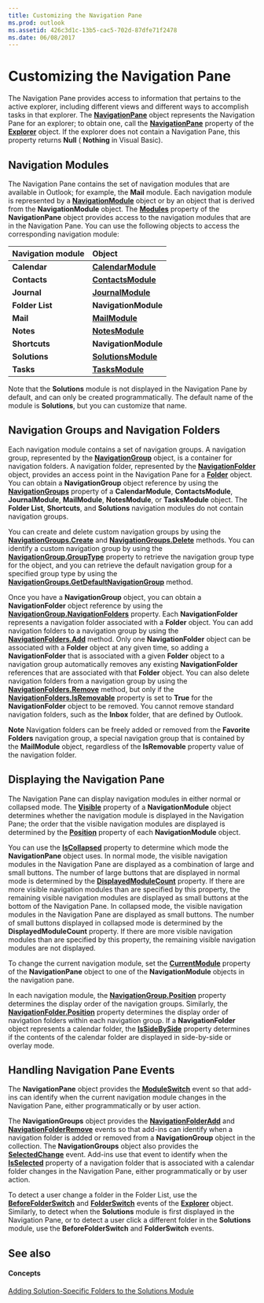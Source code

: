 ```yaml
---
title: Customizing the Navigation Pane
ms.prod: outlook
ms.assetid: 426c3d1c-13b5-cac5-702d-87dfe71f2478
ms.date: 06/08/2017
---
```



# Customizing the Navigation Pane

The Navigation Pane provides access to information that pertains to the active explorer, including different views and different ways to accomplish tasks in that explorer. The **[NavigationPane](navigationpane-object-outlook.md)** object represents the Navigation Pane for an explorer; to obtain one, call the **[NavigationPane](explorer-navigationpane-property-outlook.md)** property of the **[Explorer](explorer-object-outlook.md)** object. If the explorer does not contain a Navigation Pane, this property returns **Null** ( **Nothing** in Visual Basic).


## Navigation Modules

The Navigation Pane contains the set of navigation modules that are available in Outlook; for example, the **Mail** module. Each navigation module is represented by a **[NavigationModule](navigationmodule-object-outlook.md)** object or by an object that is derived from the **NavigationModule** object. The **[Modules](navigationpane-modules-property-outlook.md)** property of the **NavigationPane** object provides access to the navigation modules that are in the Navigation Pane. You can use the following objects to access the corresponding navigation module:



|**Navigation module**|**Object**|
|:-----|:-----|
| **Calendar**| **[CalendarModule](calendarmodule-object-outlook.md)**|
| **Contacts**| **[ContactsModule](contactsmodule-object-outlook.md)**|
| **Journal**| **[JournalModule](journalmodule-object-outlook.md)**|
| **Folder List**| **NavigationModule**|
| **Mail**| **[MailModule](mailmodule-object-outlook.md)**|
| **Notes**| **[NotesModule](notesmodule-object-outlook.md)**|
| **Shortcuts**| **NavigationModule**|
| **Solutions**| **[SolutionsModule](solutionsmodule-object-outlook.md)**|
| **Tasks**| **[TasksModule](tasksmodule-object-outlook.md)**|
Note that the **Solutions** module is not displayed in the Navigation Pane by default, and can only be created programmatically. The default name of the module is **Solutions**, but you can customize that name.


## Navigation Groups and Navigation Folders

Each navigation module contains a set of navigation groups. A navigation group, represented by the **[NavigationGroup](navigationgroup-object-outlook.md)** object, is a container for navigation folders. A navigation folder, represented by the **[NavigationFolder](navigationfolder-object-outlook.md)** object, provides an access point in the Navigation Pane for a **[Folder](folder-object-outlook.md)** object. You can obtain a **NavigationGroup** object reference by using the **[NavigationGroups](navigationgroups-object-outlook.md)** property of a **CalendarModule**, **ContactsModule**, **JournalModule**, **MailModule**, **NotesModule**, or **TasksModule** object. The **Folder List**, **Shortcuts**, and **Solutions** navigation modules do not contain navigation groups.

You can create and delete custom navigation groups by using the **[NavigationGroups.Create](navigationgroups-create-method-outlook.md)** and **[NavigationGroups.Delete](navigationgroups-delete-method-outlook.md)** methods. You can identify a custom navigation group by using the **[NavigationGroup.GroupType](navigationgroup-grouptype-property-outlook.md)** property to retrieve the navigation group type for the object, and you can retrieve the default navigation group for a specified group type by using the **[NavigationGroups.GetDefaultNavigationGroup](navigationgroups-getdefaultnavigationgroup-method-outlook.md)** method.

Once you have a **NavigationGroup** object, you can obtain a **NavigationFolder** object reference by using the **[NavigationGroup.NavigationFolders](navigationgroup-navigationfolders-property-outlook.md)** property. Each **NavigationFolder** represents a navigation folder associated with a **Folder** object. You can add navigation folders to a navigation group by using the **[NavigationFolders.Add](navigationfolders-add-method-outlook.md)** method. Only one **NavigationFolder** object can be associated with a **Folder** object at any given time, so adding a **NavigationFolder** that is associated with a given **Folder** object to a navigation group automatically removes any existing **NavigationFolder** references that are associated with that **Folder** object. You can also delete navigation folders from a navigation group by using the **[NavigationFolders.Remove](navigationfolders-remove-method-outlook.md)** method, but only if the **[NavigationFolders.IsRemovable](navigationfolder-isremovable-property-outlook.md)** property is set to **True** for the **NavigationFolder** object to be removed. You cannot remove standard navigation folders, such as the **Inbox** folder, that are defined by Outlook.


 **Note**  Navigation folders can be freely added or removed from the **Favorite Folders** navigation group, a special navigation group that is contained by the **MailModule** object, regardless of the **IsRemovable** property value of the navigation folder.


## Displaying the Navigation Pane

The Navigation Pane can display navigation modules in either normal or collapsed mode. The **[Visible](navigationmodule-visible-property-outlook.md)** property of a **NavigationModule** object determines whether the navigation module is displayed in the Navigation Pane; the order that the visible navigation modules are displayed is determined by the **[Position](navigationmodule-position-property-outlook.md)** property of each **NavigationModule** object.

You can use the **[IsCollapsed](navigationpane-iscollapsed-property-outlook.md)** property to determine which mode the **NavigationPane** object uses. In normal mode, the visible navigation modules in the Navigation Pane are displayed as a combination of large and small buttons. The number of large buttons that are displayed in normal mode is determined by the **[DisplayedModuleCount](navigationpane-displayedmodulecount-property-outlook.md)** property. If there are more visible navigation modules than are specified by this property, the remaining visible navigation modules are displayed as small buttons at the bottom of the Navigation Pane. In collapsed mode, the visible navigation modules in the Navigation Pane are displayed as small buttons. The number of small buttons displayed in collapsed mode is determined by the **DisplayedModuleCount** property. If there are more visible navigation modules than are specified by this property, the remaining visible navigation modules are not displayed.

To change the current navigation module, set the **[CurrentModule](navigationpane-currentmodule-property-outlook.md)** property of the **NavigationPane** object to one of the **NavigationModule** objects in the navigation pane.

In each navigation module, the **[NavigationGroup.Position](navigationgroup-position-property-outlook.md)** property determines the display order of the navigation groups. Similarly, the **[NavigationFolder.Position](navigationfolder-position-property-outlook.md)** property determines the display order of navigation folders within each navigation group. If a **NavigationFolder** object represents a calendar folder, the **[IsSideBySide](navigationfolder-issidebyside-property-outlook.md)** property determines if the contents of the calendar folder are displayed in side-by-side or overlay mode.


## Handling Navigation Pane Events

The **NavigationPane** object provides the **[ModuleSwitch](navigationpane-moduleswitch-event-outlook.md)** event so that add-ins can identify when the current navigation module changes in the Navigation Pane, either programmatically or by user action.

The **NavigationGroups** object provides the **[NavigationFolderAdd](navigationgroups-navigationfolderadd-event-outlook.md)** and **[NavigationFolderRemove](navigationgroups-navigationfolderremove-event-outlook.md)** events so that add-ins can identify when a navigation folder is added or removed from a **NavigationGroup** object in the collection. The **NavigationGroups** object also provides the **[SelectedChange](navigationgroups-selectedchange-event-outlook.md)** event. Add-ins use that event to identify when the **[IsSelected](navigationfolder-isselected-property-outlook.md)** property of a navigation folder that is associated with a calendar folder changes in the Navigation Pane, either programmatically or by user action.

To detect a user change a folder in the Folder List, use the **[BeforeFolderSwitch](explorer-beforefolderswitch-event-outlook.md)** and **[FolderSwitch](explorer-folderswitch-event-outlook.md)** events of the **[Explorer](explorer-object-outlook.md)** object. Similarly, to detect when the **Solutions** module is first displayed in the Navigation Pane, or to detect a user click a different folder in the **Solutions** module, use the **BeforeFolderSwitch** and **FolderSwitch** events.


## See also


#### Concepts


 [Adding Solution-Specific Folders to the Solutions Module](adding-solution-specific-folders-to-the-solutions-module.md)

